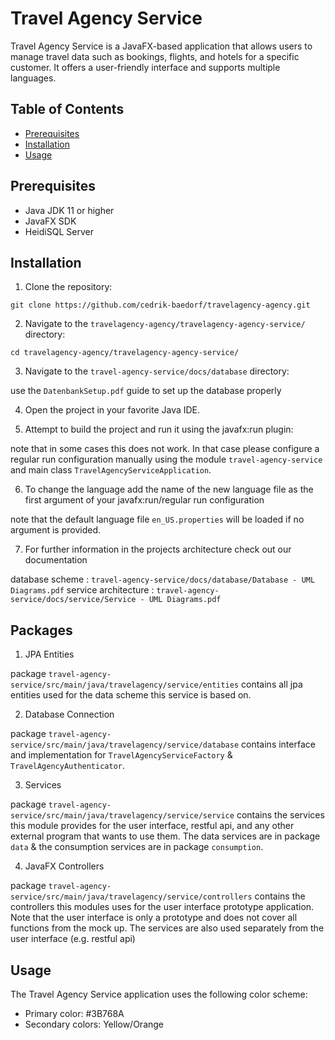 # Travel Agency Service

Travel Agency Service is a JavaFX-based application that allows users to manage travel data such as bookings, flights, and hotels for a specific customer. It offers a user-friendly interface and supports multiple languages.

## Table of Contents

- [Prerequisites](#prerequisites)
- [Installation](#installation)
- [Usage](#usage)

## Prerequisites

- Java JDK 11 or higher
- JavaFX SDK
- HeidiSQL Server

## Installation

1. Clone the repository:

```
git clone https://github.com/cedrik-baedorf/travelagency-agency.git
```

2. Navigate to the `travelagency-agency/travelagency-agency-service/` directory:

```
cd travelagency-agency/travelagency-agency-service/
```

3. Navigate to the `travel-agency-service/docs/database` directory:

use the `DatenbankSetup.pdf` guide to set up the database properly

4. Open the project in your favorite Java IDE.

5. Attempt to build the project and run it using the javafx:run plugin:

note that in some cases this does not work. In that case please configure a regular run configuration manually using the
module `travel-agency-service` and main class `TravelAgencyServiceApplication`.

6. To change the language add the name of the new language file as the first argument of your javafx:run/regular run configuration

note that the default language file `en_US.properties` will be loaded if no argument is provided.

7. For further information in the projects architecture check out our documentation

database scheme : `travel-agency-service/docs/database/Database - UML Diagrams.pdf`
service architecture : `travel-agency-service/docs/service/Service - UML Diagrams.pdf`

## Packages

1. JPA Entities

package `travel-agency-service/src/main/java/travelagency/service/entities` contains all jpa entities used for the
data scheme this service is based on.

2. Database Connection

package `travel-agency-service/src/main/java/travelagency/service/database` contains interface and implementation for
`TravelAgencyServiceFactory` & `TravelAgencyAuthenticator`.

3. Services

package `travel-agency-service/src/main/java/travelagency/service/service` contains the services this module provides for the user interface,
restful api, and any other external program that wants to use them.
The data services are in package `data` & the consumption services are in package `consumption`.

4. JavaFX Controllers

package `travel-agency-service/src/main/java/travelagency/service/controllers` contains the controllers this modules uses for the
user interface prototype application.
Note that the user interface is only a prototype and does not cover all functions from the mock up.
The services are also used separately from the user interface (e.g. restful api)

## Usage

The Travel Agency Service application uses the following color scheme:

- Primary color: #3B768A
- Secondary colors: Yellow/Orange

